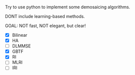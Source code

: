 Try to use python to implement some demosaicing algorithms.

DONT include learning-based methods.

GOAL: NOT fast, NOT elegant, but clear!

- [x] Bilinear
- [x] HA
- [ ] DLMMSE
- [x] GBTF
- [x] RI
- [ ] MLRI
- [ ] IRI
